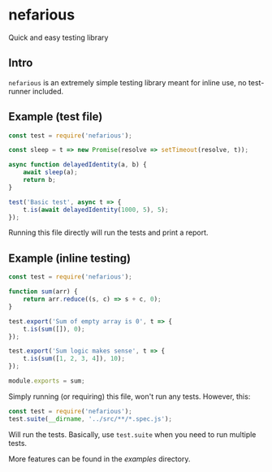 # nefarious
Quick and easy testing library

## Intro
`nefarious` is an extremely simple testing library meant for inline use, no test-runner included.

## Example (test file)
```js
const test = require('nefarious');

const sleep = t => new Promise(resolve => setTimeout(resolve, t));

async function delayedIdentity(a, b) {
    await sleep(a);
    return b;
}

test('Basic test', async t => {
    t.is(await delayedIdentity(1000, 5), 5);
});
```

Running this file directly will run the tests and print a report.

## Example (inline testing)
```js
const test = require('nefarious');

function sum(arr) {
    return arr.reduce((s, c) => s + c, 0);
}

test.export('Sum of empty array is 0', t => {
    t.is(sum([]), 0);
});

test.export('Sum logic makes sense', t => {
    t.is(sum([1, 2, 3, 4]), 10);
});

module.exports = sum;
```

Simply running (or requiring) this file, won't run any tests.
However, this:

```js
const test = require('nefarious');
test.suite(__dirname, '../src/**/*.spec.js');
```

Will run the tests. Basically, use `test.suite` when you need to run multiple tests.

More features can be found in the *examples* directory.